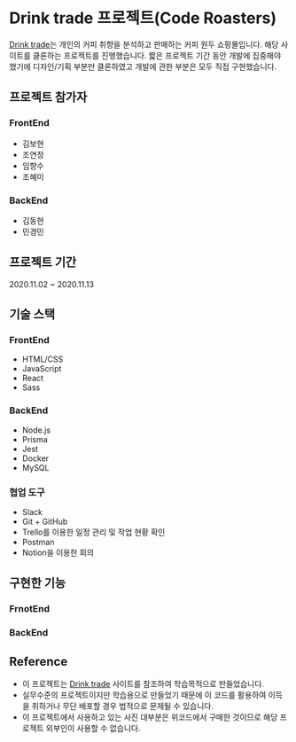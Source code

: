 # Drink trade 프로젝트(Code Roasters)
[Drink  trade](https://www.drinktrade.com/)는 개인의 커피 취향을 분석하고 판매하는 커피 원두 쇼핑몰입니다.
해당 사이트를 클론하는 프로젝트를 진행했습니다.
짧은 프로젝트 기간 동안 개발에 집중해야 했기에 디자인/기획 부분만 클론하였고 개발에 관한 부분은 모두 직접 구현했습니다.

## 프로젝트 참가자

### FrontEnd
- 김보현
- 조연정
- 임향수
- 조혜미

### BackEnd
- 김동현
- 민경민

## 프로젝트 기간
2020.11.02 ~ 2020.11.13

## 기술 스택

### FrontEnd
- HTML/CSS
- JavaScript
- React
- Sass

### BackEnd
- Node.js
- Prisma
- Jest
- Docker
- MySQL

### 협업 도구
- Slack
- Git + GitHub
- Trello를 이용한 일정 관리 및 작업 현황 확인
- Postman
- Notion을 이용한 회의

## 구현한 기능

### FrnotEnd

### BackEnd  



## Reference
- 이 프로젝트는 [Drink trade](https://www.drinktrade.com/) 사이트를 참조하여 학습목적으로 만들었습니다.
- 실무수준의 프로젝트이지만 학습용으로 만들었기 때문에 이 코드를 활용하여 이득을 취하거나 무단 배포할 경우 법적으로 문제될 수 있습니다.
- 이 프로젝트에서 사용하고 있는 사진 대부분은 위코드에서 구매한 것이므로 해당 프로젝트 외부인이 사용할 수 없습니다.


